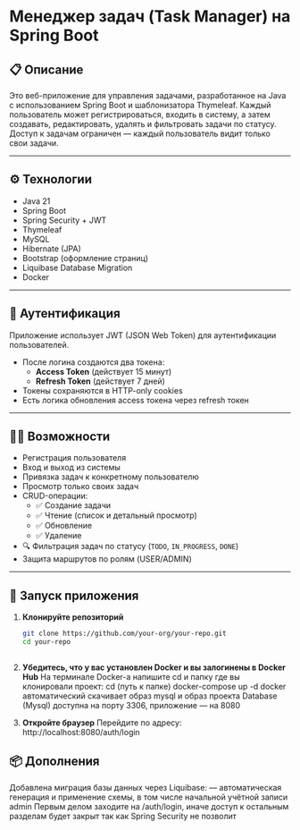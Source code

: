 # Менеджер задач (Task Manager) на Spring Boot

## 📋 Описание

Это веб-приложение для управления задачами, разработанное на Java с использованием Spring Boot и шаблонизатора Thymeleaf. Каждый пользователь может регистрироваться, входить в систему, а затем создавать, редактировать, удалять и фильтровать задачи по статусу. Доступ к задачам ограничен — каждый пользователь видит только свои задачи.

---

## ⚙️ Технологии

- Java 21
- Spring Boot
- Spring Security + JWT
- Thymeleaf
- MySQL
- Hibernate (JPA)
- Bootstrap (оформление страниц)
- Liquibase Database Migration
- Docker

---

## 🔐 Аутентификация

Приложение использует JWT (JSON Web Token) для аутентификации пользователей.

- После логина создаются два токена:
  - **Access Token** (действует 15 минут)
  - **Refresh Token** (действует 7 дней)
- Токены сохраняются в HTTP-only cookies
- Есть логика обновления access токена через refresh токен

---

## 🧑‍💻 Возможности

- Регистрация пользователя
- Вход и выход из системы
- Привязка задач к конкретному пользователю
- Просмотр только своих задач
- CRUD-операции:
  - ✅ Создание задачи
  - ✅ Чтение (список и детальный просмотр)
  - ✅ Обновление
  - ✅ Удаление
- 🔍 Фильтрация задач по статусу (`TODO`, `IN_PROGRESS`, `DONE`)
- Защита маршрутов по ролям (USER/ADMIN)

---

## 🚀 Запуск приложения

1. **Клонируйте репозиторий**  
   ```bash
   git clone https://github.com/your-org/your-repo.git
   cd your-repo
  
2. **Убедитесь, что у вас установлен Docker и вы залогинены в Docker Hub**
    На терминале Docker-a напишите cd и папку где вы клонировали проект:
     cd (путь к папке)
     docker-compose up -d
     docker автоматический скачивает образ mysql и образ проекта
    Database (Mysql) доступна на порту 3306, приложение — на 8080

4.  **Откройте браузер**
    Перейдите по адресу:
    http://localhost:8080/auth/login


## 📦 Дополнения
Добавлена миграция базы данных через Liquibase:
— автоматическая генерация и применение схемы, в том числе начальной учётной записи admin
Первым делом заходите на /auth/login, иначе доступ к остальным разделам будет закрыт так как Spring Security не позволит





